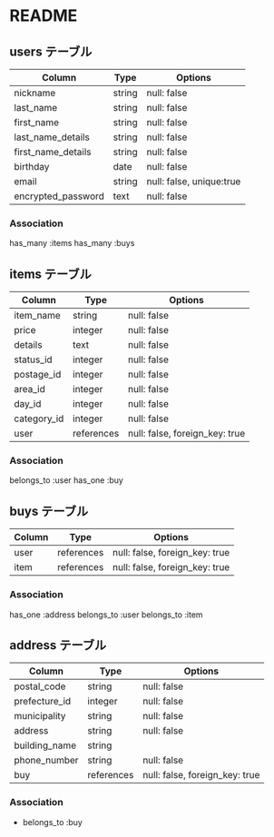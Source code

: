 # README

## users テーブル

| Column                          | Type   | Options                  |
| ------------------------------- | ------ | ------------------------ |
| nickname                        | string | null: false              |
| last_name                       | string | null: false              |
| first_name                      | string | null: false              |
| last_name_details               | string | null: false              |
| first_name_details              | string | null: false              |
| birthday                        | date   | null: false              |
| email                           | string | null: false, unique:true |
| encrypted_password              | text   | null: false              |


### Association

has_many :items
has_many :buys

## items テーブル

| Column          | Type       | Options                              |
| --------------- | ---------- | ------------------------------------ |
| item_name       | string     | null: false                          |
| price           | integer    | null: false                          |
| details         | text       | null: false                          |
| status_id       | integer    | null: false                          |
| postage_id      | integer    | null: false                          |
| area_id         | integer    | null: false                          |
| day_id          | integer    | null: false                          |
| category_id     | integer    | null: false                          |
| user            | references | null: false, foreign_key: true       |
<!-- imageはactive_storageを使用 -->

### Association

belongs_to :user
has_one :buy

## buys テーブル

| Column      | Type       | Options                        |
| ----------- | ---------- | ------------------------------ |
| user        | references | null: false, foreign_key: true |
| item        | references | null: false, foreign_key: true |

### Association
has_one :address
belongs_to :user
belongs_to :item

## address テーブル

| Column         | Type       | Options                              |
| -------------- | ---------- | ------------------------------------ |
| postal_code    | string     | null: false                          |
| prefecture_id  | integer    | null: false                          |
| municipality   | string     | null: false                          |
| address        | string     | null: false                          |
| building_name  | string     |                                      |
| phone_number   | string     | null: false                          |
| buy            | references | null: false,  foreign_key: true      |


### Association

- belongs_to :buy